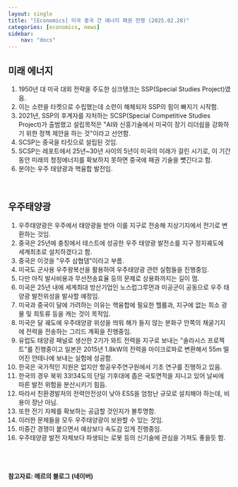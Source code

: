 ```yaml
---
layout: single
title: "[Economics] 미국 중국 간 에너지 패권 전쟁 (2025.02.28)"
categories: [economics, news]
sidebar:
    nav: "docs"
---
```


## 미래 에너지
1. 1950년 대 미국 대외 전략을 주도한 싱크탱크는 SSP(Special Studies Project)였음.
1. 이는 소련을 타켓으로 수립했는데 소련이 해체되자 SSP의 힘이 빠지기 시작함.
1. 2021년, SSP의 후계자를 자처하는 SCSP(Special Competitive Studies Project)가 출범했고 설립목적은 "AI와 신흥기술에서 미국이 장기 리더쉽을 강화하기 위한 정책 제안을 하는 것"이라고 선언함.
1. SCSP는 중국을 타킷으로 설립된 것임.
1. SCSP는 레포트에서 25년~30년 사이의 5년이 미국의 미래가 걸린 시기로, 이 기간동안 미래의 청정에너지를 확보하지 못하면 중국에 패권 기술을 뻇긴다고 함.
1. 분야는 우주 태양광과 핵융합 발전임.

<br/>

## 우주태양광
1. 우주태양광은 우주에서 태양광을 받아 이를 지구로 전송해 지상기지에서 전기로 변환하는 것임.
1. 중국은 25년에 충칭에서 테스트에 성공한 우주 태양광 발전소를 지구 정지궤도에 세계최초로 설치하겠다고 함.
1. 중국은 이것을 "우주 삼협댐"이라고 부름.
1. 미국도 군사용 우주왕복선을 활용하여 우주태양광 관련 실험들을 진행중임.
1. 다만 아직 발사비용과 무선전송효율 등의 문제로 상용화까지는 길이 멈.
1. 미국은 25년 내에 세계최대 방산기업인 노스럽그루먼과 미공군이 공동으로 우주 태양광 발전위성을 발사할 예정임.
1. 미국과 중국이 달에 가려하는 이유는 핵융합에 필요한 헬륨과, 지구에 없는 희소 광물 및 희토류 등을 캐는 것이 목적임.
1. 미국은 달 궤도에 우주태양광 위성을 띄워 해가 들지 않는 분화구 안쪽의 채굴기지에 전력을 전송하는 그리드 계획을 진행중임.
1. 유럽도 태양광 패널로 생산한 2기가 와트 전력을 지구로 보내는 "솔라시스 프로젝트"를 진행중이고 일본은 2015년 1.8kW의 전력을 마이크로파로 변환해서 55m 떨어진 안테나에 보내는 실험에 성공함.
1. 한국은 국가적인 지원은 없지만 항공우주연구원에서 기초 연구를 진행하고 있음.
1. 한국의 경우 북위 33!34도의 단일 기후대에 좁은 국토면적을 지니고 있어 날씨에 따른 발전 위험을 분산시키기 힘듬.
1. 따라서 친환경발저의 전력안전성이 낮아 ESS을 엄청난 규모로 설치해야 하는데, 비용이 장난 아님.
1. 또한 전기 자체를 확보하는 공급할 것인지가 불투명함.
1. 이러한 문제들을 모두 우주태양광이 보완할 수 있는 것임.
1. 미중간 경쟁이 붙으면서 예상보다 속도감 있게 진행중임.
1. 우주태양광 발전 자체보다 파생되는 로봇 등의 신기술에 관심을 가져도 좋을듯 함.



<br/>
<br/>

#### 참고자료: 메르의 블로그 (네이버) 